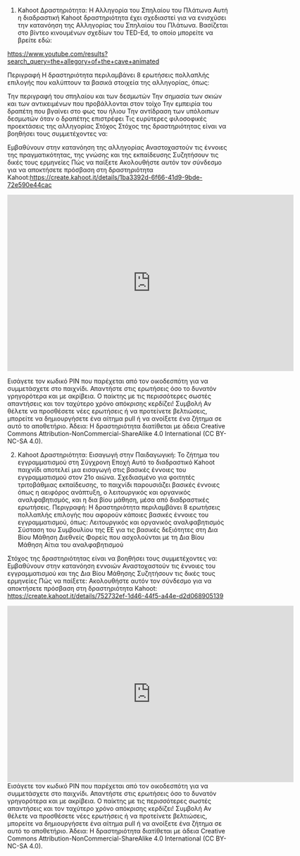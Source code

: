 1. Kahoot Δραστηριότητα: Η Αλληγορία του Σπηλαίου του Πλάτωνα
Αυτή η διαδραστική Kahoot δραστηριότητα έχει σχεδιαστεί για να ενισχύσει την κατανόηση της Αλληγορίας του Σπηλαίου του Πλάτωνα. Βασίζεται στο βίντεο κινουμένων σχεδίων του TED-Ed, το οποίο μπορείτε να βρείτε εδώ:

https://www.youtube.com/results?search_query=the+allegory+of+the+cave+animated

Περιγραφή
Η δραστηριότητα περιλαμβάνει 8 ερωτήσεις πολλαπλής επιλογής που καλύπτουν τα βασικά στοιχεία της αλληγορίας, όπως:

Την περιγραφή του σπηλαίου και των δεσμωτών
Την σημασία των σκιών και των αντικειμένων που προβάλλονται στον τοίχο
Την εμπειρία του δραπέτη που βγαίνει στο φως του ήλιου
Την αντίδραση των υπόλοιπων δεσμωτών όταν ο δραπέτης επιστρέφει
Τις ευρύτερες φιλοσοφικές προεκτάσεις της αλληγορίας
Στόχος
Στόχος της δραστηριότητας είναι να βοηθήσει τους συμμετέχοντες να:

Εμβαθύνουν στην κατανόηση της αλληγορίας
Αναστοχαστούν τις έννοιες της πραγματικότητας, της γνώσης και της εκπαίδευσης
Συζητήσουν τις δικές τους ερμηνείες
Πώς να παίξετε
Ακολουθήστε αυτόν τον σύνδεσμο για να αποκτήσετε πρόσβαση στη δραστηριότητα Kahoot:https://create.kahoot.it/details/1ba3392d-6f66-41d9-9bde-72e590e44cac
<iframe src="https://kahoot.it/challenge/09995238?challenge-id=7a70a862-034c-4847-8bf4-ce98a1bff623_1716741237449&amp;embed=true" name="kahoot-embed" scrolling="no" frameBorder="0" allowfullscreen="" width="650px" height="400px"></iframe>

Εισάγετε τον κωδικό PIN που παρέχεται από τον οικοδεσπότη για να συμμετάσχετε στο παιχνίδι.
Απαντήστε στις ερωτήσεις όσο το δυνατόν γρηγορότερα και με ακρίβεια.
Ο παίκτης με τις περισσότερες σωστές απαντήσεις και τον ταχύτερο χρόνο απόκρισης κερδίζει!
Συμβολή
Αν θέλετε να προσθέσετε νέες ερωτήσεις ή να προτείνετε βελτιώσεις, μπορείτε να δημιουργήσετε ένα αίτημα pull ή να ανοίξετε ένα ζήτημα σε αυτό το αποθετήριο. 
Άδεια: H δραστηριότητα διατίθεται με άδεια Creative Commons Attribution-NonCommercial-ShareAlike 4.0 International (CC BY-NC-SA 4.0).

2. Kahoot Δραστηριότητα: Εισαγωγή στην Παιδαγωγική: To ζήτημα του εγγραμματισμού στη Σύγχρονη Εποχή
Αυτό το διαδραστικό Kahoot παιχνίδι αποτελεί μια εισαγωγή στις βασικές έννοιες του εγγραμματισμού στον 21ο αιώνα. Σχεδιασμένο για φοιτητές τριτοβάθμιας εκπαίδευσης, το παιχνίδι παρουσιάζει βασικές έννοιες όπως η αειφόρος ανάπτυξη, ο λειτουργικός και οργανικός αναλφαβητισμός, και η δια βίου μάθηση, μέσα από διαδραστικές ερωτήσεις.
Περιγραφή: Η δραστηριότητα περιλαμβάνει 8 ερωτήσεις πολλαπλής επιλογής που αφορούν κάποιες βασικές έννοιες του εγγραμματισμού, όπως:
Λειτουργικός και οργανικός αναλφαβητισμός
Σύσταση του Συμβουλίου της ΕΕ για τις βασικές δεξιότητες στη Δια Βίου Μάθηση
Διεθνείς Φορείς που ασχολούνται με τη Δια Βίου Μάθηση
Αίτια του αναλφαβητισμού

Στόχος της δραστηριότητας είναι να βοηθήσει τους συμμετέχοντες να:
Εμβαθύνουν στην κατανόηση εννοιών 
Αναστοχαστούν τις έννοιες του εγγραμματισμού και της Δια Βίου Μάθησης 
Συζητήσουν τις δικές τους ερμηνείες 
Πώς να παίξετε: Ακολουθήστε αυτόν τον σύνδεσμο για να αποκτήσετε πρόσβαση στη δραστηριότητα Kahoot: https://create.kahoot.it/details/752732ef-1d46-44f5-a44e-d2d068905139 
<iframe src="https://kahoot.it/challenge/07581169?challenge-id=7a70a862-034c-4847-8bf4-ce98a1bff623_1716789790957&amp;embed=true" name="kahoot-embed" scrolling="no" frameBorder="0" allowfullscreen="" width="650px" height="400px"></iframe>
Εισάγετε τον κωδικό PIN που παρέχεται από τον οικοδεσπότη για να συμμετάσχετε στο παιχνίδι. Απαντήστε στις ερωτήσεις όσο το δυνατόν γρηγορότερα και με ακρίβεια. Ο παίκτης με τις περισσότερες σωστές απαντήσεις και τον ταχύτερο χρόνο απόκρισης κερδίζει! Συμβολή Αν θέλετε να προσθέσετε νέες ερωτήσεις ή να προτείνετε βελτιώσεις, μπορείτε να δημιουργήσετε ένα αίτημα pull ή να ανοίξετε ένα ζήτημα σε αυτό το αποθετήριο.
 Άδεια: H δραστηριότητα διατίθεται με άδεια Creative Commons Attribution-NonCommercial-ShareAlike 4.0 International (CC BY-NC-SA 4.0).

